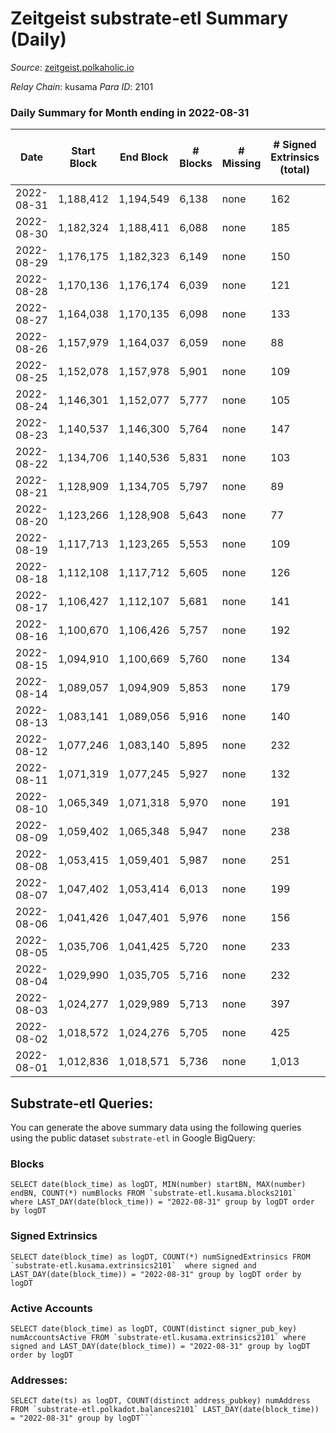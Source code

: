 # Zeitgeist substrate-etl Summary (Daily)

_Source_: [zeitgeist.polkaholic.io](https://zeitgeist.polkaholic.io)

*Relay Chain*: kusama
*Para ID*: 2101



### Daily Summary for Month ending in 2022-08-31


| Date | Start Block | End Block | # Blocks | # Missing | # Signed Extrinsics (total) | # Active Accounts | # Addresses with Balances | # Events | # Transfers | # XCM Transfers In | # XCM Transfers Out |
| ---- | ----------- | --------- | -------- | --------- | --------------------------- | ----------------- | ------------------------- | -------- | ----------- | ------------------ | ------------------- |
| 2022-08-31 | 1,188,412 | 1,194,549 | 6,138 | none  | 162 | 67 | 14,857 | 27,167 | 39  | 1  |   |
| 2022-08-30 | 1,182,324 | 1,188,411 | 6,088 | none  | 185 | 100 | 14,846 | 27,027 | 53  | 1  |   |
| 2022-08-29 | 1,176,175 | 1,182,323 | 6,149 | none  | 150 | 82 | 14,835 | 27,060 | 30  |   |   |
| 2022-08-28 | 1,170,136 | 1,176,174 | 6,039 | none  | 121 | 61 | 14,825 | 26,590 | 30  |   |   |
| 2022-08-27 | 1,164,038 | 1,170,135 | 6,098 | none  | 133 | 69 | 14,821 | 26,730 | 39  |   |   |
| 2022-08-26 | 1,157,979 | 1,164,037 | 6,059 | none  | 88 | 44 | 14,814 | 27,306 | 20  |   |   |
| 2022-08-25 | 1,152,078 | 1,157,978 | 5,901 | none  | 109 | 53 | 14,809 | 25,241 | 22  |   |   |
| 2022-08-24 | 1,146,301 | 1,152,077 | 5,777 | none  | 105 | 60 | 14,806 | 25,647 | 17  |   |   |
| 2022-08-23 | 1,140,537 | 1,146,300 | 5,764 | none  | 147 | 85 | 14,805 | 25,705 | 44  |   |   |
| 2022-08-22 | 1,134,706 | 1,140,536 | 5,831 | none  | 103 | 59 | 14,800 | 24,967 | 23  |   |   |
| 2022-08-21 | 1,128,909 | 1,134,705 | 5,797 | none  | 89 | 49 | 14,793 | 113,455 | 20  |   |   |
| 2022-08-20 | 1,123,266 | 1,128,908 | 5,643 | none  | 77 | 39 | 14,787 | 351,465 | 11  |   |   |
| 2022-08-19 | 1,117,713 | 1,123,265 | 5,553 | none  | 109 | 56 | 14,786 | 344,255 | 26  |   |   |
| 2022-08-18 | 1,112,108 | 1,117,712 | 5,605 | none  | 126 | 72 | 14,780 | 345,263 | 24  |   |   |
| 2022-08-17 | 1,106,427 | 1,112,107 | 5,681 | none  | 141 | 65 | 14,770 | 353,001 | 61  |   |   |
| 2022-08-16 | 1,100,670 | 1,106,426 | 5,757 | none  | 192 | 100 | 14,737 | 351,622 | 63  |   |   |
| 2022-08-15 | 1,094,910 | 1,100,669 | 5,760 | none  | 134 | 72 | 14,730 | 351,495 | 31  |   |   |
| 2022-08-14 | 1,089,057 | 1,094,909 | 5,853 | none  | 179 | 87 | 14,723 | 359,826 | 52  |   |   |
| 2022-08-13 | 1,083,141 | 1,089,056 | 5,916 | none  | 140 | 69 | 14,714 | 361,284 | 35  |   |   |
| 2022-08-12 | 1,077,246 | 1,083,140 | 5,895 | none  | 232 | 97 | 14,707 | 347,128 | 66  |   |   |
| 2022-08-11 | 1,071,319 | 1,077,245 | 5,927 | none  | 132 | 71 | 14,705 | 343,716 | 27  |   |   |
| 2022-08-10 | 1,065,349 | 1,071,318 | 5,970 | none  | 191 | 88 | 14,702 | 341,350 | 44  |   |   |
| 2022-08-09 | 1,059,402 | 1,065,348 | 5,947 | none  | 238 | 102 | 14,691 | 332,831 | 48  |   |   |
| 2022-08-08 | 1,053,415 | 1,059,401 | 5,987 | none  | 251 | 99 | 14,680 | 356,864 | 52  |   |   |
| 2022-08-07 | 1,047,402 | 1,053,414 | 6,013 | none  | 199 | 94 | 14,663 | 355,323 | 41  |   |   |
| 2022-08-06 | 1,041,426 | 1,047,401 | 5,976 | none  | 156 | 78 | 14,659 | 340,149 | 27  |   |   |
| 2022-08-05 | 1,035,706 | 1,041,425 | 5,720 | none  | 233 | 99 | 14,647 | 309,349 | 53  |   |   |
| 2022-08-04 | 1,029,990 | 1,035,705 | 5,716 | none  | 232 | 113 | 14,635 | 299,168 | 69  |   |   |
| 2022-08-03 | 1,024,277 | 1,029,989 | 5,713 | none  | 397 | 190 | 14,615 | 271,554 | 125  |   |   |
| 2022-08-02 | 1,018,572 | 1,024,276 | 5,705 | none  | 425 | 187 | 14,591 | 247,700 | 157  |   |   |
| 2022-08-01 | 1,012,836 | 1,018,571 | 5,736 | none  | 1,013 | 519 | 14,560 | 230,226 | 494  |   |   |

## Substrate-etl Queries:
You can generate the above summary data using the following queries using the public dataset `substrate-etl` in Google BigQuery:


### Blocks
```
SELECT date(block_time) as logDT, MIN(number) startBN, MAX(number) endBN, COUNT(*) numBlocks FROM `substrate-etl.kusama.blocks2101`  where LAST_DAY(date(block_time)) = "2022-08-31" group by logDT order by logDT
```


### Signed Extrinsics
```
SELECT date(block_time) as logDT, COUNT(*) numSignedExtrinsics FROM `substrate-etl.kusama.extrinsics2101`  where signed and LAST_DAY(date(block_time)) = "2022-08-31" group by logDT order by logDT
```


### Active Accounts
```
SELECT date(block_time) as logDT, COUNT(distinct signer_pub_key) numAccountsActive FROM `substrate-etl.kusama.extrinsics2101` where signed and LAST_DAY(date(block_time)) = "2022-08-31" group by logDT order by logDT
```


### Addresses:
```
SELECT date(ts) as logDT, COUNT(distinct address_pubkey) numAddress FROM `substrate-etl.polkadot.balances2101` LAST_DAY(date(block_time)) = "2022-08-31" group by logDT```

